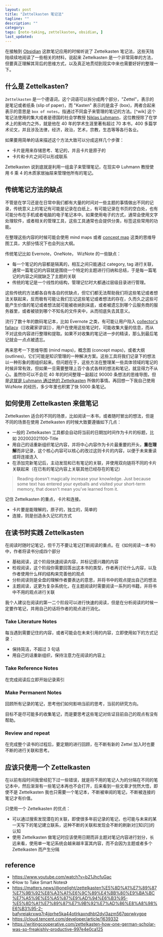 ```yaml
---
layout: post
title: "Zettelkasten 笔记法"
tagline: ""
description: ""
category:
tags: [note-taking, zettelkasten, obsidian, ]
last_updated:
---
```


在接触到 [Obsidian](/post/2020/05/obsidian-note-taking.html) 这款笔记应用的时候听说了 Zettelkasten 笔记法，这些天陆陆续续地阅读了一些相关的材料，说起来 Zettelkasten 是一个非常简单的方法，但要真正理解其背后的思维方式，以及真正地贯彻到现实中来也需要好好的整理一下。

## 什么是 Zettelkasten?
`Zettelkasten` 是一个德语词，这个词语可以拆分成两个部分，"Zettel"，表示的是笔记或者纸条 (slip of paper)，而 "Kasten" 表示的是盒子 (box)，两者合起来表示的意思是 `box of notes`，指通过不同盒子来管理的笔记的方法。[^wik] 这个笔记法使用的集大成者是德国的社会学教授 [Niklas Luhmann](https://en.wikipedia.org/wiki/Niklas_Luhmann)，这位教授除了在学术上的影响力之外，就是他在 40 年的学术生涯里著有超过 70 本书，400 多篇学术论文，并且涉及法律，经济，政治，艺术，宗教，生态等等各行各业。

如果要用简单的话来描述这个方法大致可以分成这样几个步骤：

- 卡片是用来存储思考、笔记的，并且卡片是原子的
- 卡片和卡片之间可以形成联系

Zettelkasten 说到底就是利用一组盒子来管理笔记，在现实中 Luhmann 教授使用 6 乘 4 的木质家居抽屉来管理他所有的笔记。

[^wiki]: <https://en.wikipedia.org/wiki/Zettelkasten>

## 传统笔记方法的缺点

不管是在学习还是在日常中我们都有大量的时间对一些主题的事情做出不同的记录，传统意义上的笔记有可能是记录在白纸上，有可能记录在书页的空白处，也有可能分布在手机或者电脑的电子笔记本中。如果使用电子的方式，通常会使用文字处理软件，或者相关的管理工具，这些工具通常也会提供分类，标签这些常用的功能。

在整理这些内容的时候可能会使用 mind maps 或者 [concept map](https://en.wikipedia.org/wiki/Concept_map) 这类的思维导图工具，大部分情况下也会列出大纲。

传统笔记比如 Evernote，OneNote， WizNote 的一些缺点：

- 每一个笔记的内容都是隔离的，相互之间只能通过 category, tag 进行关联，通常一篇笔记的内容就是围绕一个特定的主题进行归纳和总结，于是每一篇笔记的内容之间就缺乏了主题的关联
- 传统的笔记是一个线性的结构，管理记忆时大都通过层级目录进行管理。

这些传统的方法都各自有各自的优缺点，但它们都无法帮助我们将这些笔记或者想法关联起来，反而极有可能让我们忘记这些笔记或者想法的存在，久而久之这些可能产生价值的笔记或者想法就可能被收纳到床底，或者被遗忘到哪个云服务商的服务器里，或者被锁到哪个不知名的文件夹中，从而彻底失去其意义。

流行了数十年的数码笔记本，比如 Evernote 之类，有可能让用户陷入 [collector's fallacy](https://zettelkasten.de/posts/collectors-fallacy/)（[[收藏家谬误]]），用户在使用这些笔记时，可能收集大量的信息，而从不对这些内容进行整理和提取。如果不对收集的笔记进一步的精读，那么到最后笔记就会一点点被遗忘。

再来思考一下思维导图 (mind maps)，概念图 (concept maps)，或者大纲 (outlines)，它们可能是知识管理的一种解决方案。这些工具将我们记录下的想法以一种形象的图组织起来。但问题在于，这些方法在整理某一些具体领域的笔记的时候非常有效，但如果一旦需要整理上百个各式各样的想法和笔记，就显得力不从心。虽然你可以不会花 40 年的时间整理一副超过 90000 条想法的思维导图，但是[这就是 Luhmann 通过他的 Zettelkasten](https://sociologica.unibo.it/article/view/8350/8270) 所做的事情。再回想一下我自己使用 WizNote 的经历，多少年里也积累了快 5000 条笔记。

## 如何使用 Zettelkasten 来做笔记
Zettelkasten 适合的不同的场景，比如阅读一本书，或者随时冒出的想法，但是不同的场景在使用 Zettelkasten 的时候大致要遵循如下几点：

- 一般的 Zettelkasten 工具都会自动将当前的日期加时间作为卡片的标题，比如 202002021100-Title
- 用自己的话重新组织笔记内容，并将中心内容作为卡片最重要的开头，**重在理解**而非记录，这个核心内容可以核心的改过这则卡片的内容，以便于未来重读或将连接连入
- 在添加完新笔记后，主动发现和已有笔记的关联，并使用双向链将不同的卡片关联起来（在已有的笔记内容上关联其他已经存在的笔记）


> Reading doesn’t magically increase your knowledge. Just because some text has entered your eyeballs and visited your short-term memory, that doesn’t mean you’ve learned from it.

记住 Zettelkasten 的重点，卡片和连接。

- 卡片要是能理解的，原子的，独立的，简单的
- 连接，则是创造永久记忆的方式

## 在读书时实践 Zettelkasten

在阅读时随时记笔记，但千万不要让笔记打断阅读的重点。在《如何阅读一本书》中，作者将读书分成四个部分

- 基础阅读，这个阶段快速阅读内容，并标记感兴趣的内容
- 检视阅读，这个阶段你需要回答出这本书的类型，作者再讨论什么内容，以及作者使用什么样的结构来完善他的观点
- 分析阅读则是全盘的理解作者要表达的意思，并将书中的观点提出自己的想法
- 主题阅读，这更为复杂系统化，在主题阅读时需要阅读一系列的书籍，并将书中不用的观点进行关联

我个人建议在阅读的第一二个阶段可以进行快速的阅读，但是在分析阅读的时候一定要作笔记，并用自己的话将作者的观点进行消化。

### Take Literature Notes

每当遇到需要记住的内容，或者可能会在未来引用的内容，立即使用如下的方式记录：

- 保持简洁，不超过 3 句话
- 用自己的话重新组织，保持注意力在阅读的内容上

### Take Reference Notes
在完成阅读后立即开始记录索引

### Make Permanent Notes
回顾所有记录的笔记，思考他们如何影响当前的思考，当前的研究方向。

目标不是尽可能多的收集笔记，而是要思考这些笔记对佐证目前自己的观点有没有帮助。

### Review and repeat
在完成整个读书的过程后，要定期的进行回顾，在不断有新的 Zettel 加入时也要不断的进行关联和思考。


## 应该只使用一个 Zettelkasten
在以前有段时间我曾经犯下过一些错误，就是将不用的笔记人为的分隔在不同的笔记本中，然后渐渐有一些笔记本再也不会打开，后来看到一些文章才恍然大悟，即使不是 Zettelkasten 我也只需要一个笔记本，不断被审阅的笔记，不断被连接的笔记才有价值。

只使用一个 Zettelkasten 的优点：

- 可以通过搜索发现潜在的关联，即使很多年前记录的笔记，也可能与未来的某一天写下的笔记建立联系，这种不断的关联和发现会不断的刷新对[[知识]]的认知
- 使用 Zettelkasten 做笔记时应该使用日期而非主题对笔记内容进行划分，长远来看，使用单一笔记系统会越来越丰富其内容，而不会因为主题或者多个 Zettelkasten 而产生分隔


## reference

- <https://www.youtube.com/watch?v=b21JhcfuGac>
- 《How to Take Smart Notes》
- <https://matters.news/@onelight/zettelkasten%E5%8D%A1%E7%89%87%E7%9B%92%E8%A3%A1%E6%9C%89%E4%BB%80%E9%BA%BC%E7%A5%9E%E5%A5%87%E9%AD%94%E6%B3%95-%E5%8D%A1%E7%89%87%E7%9B%92%E7%AD%86%E8%A8%98%E6%B3%95-2-bafyreiakrxwq7r4jjprhe5ka44otlrkaxndhbt2dyl3azm567qprwkygpe>
- <https://cloud.tencent.com/developer/article/1639332>
- <https://writingcooperative.com/zettelkasten-how-one-german-scholar-was-so-freakishly-productive-997e4e0ca125>
